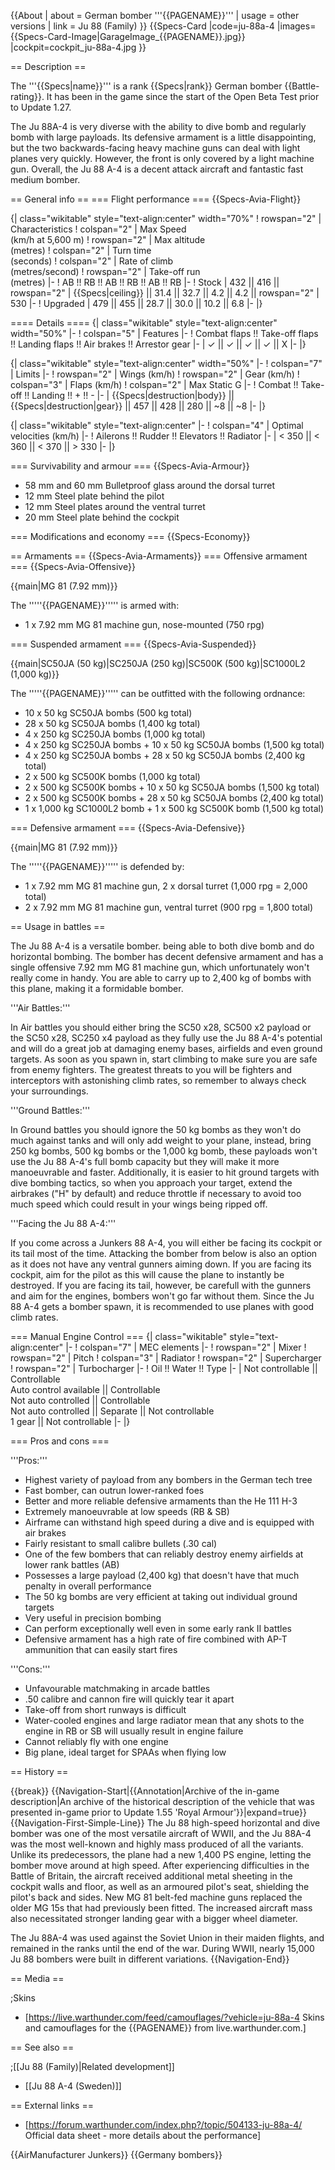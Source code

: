 {{About
| about = German bomber '''{{PAGENAME}}'''
| usage = other versions
| link = Ju 88 (Family)
}}
{{Specs-Card
|code=ju-88a-4
|images={{Specs-Card-Image|GarageImage_{{PAGENAME}}.jpg}}
|cockpit=cockpit_ju-88a-4.jpg
}}

== Description ==
<!-- ''In the description, the first part should be about the history of and the creation and combat usage of the aircraft, as well as its key features. In the second part, tell the reader about the aircraft in the game. Insert a screenshot of the vehicle, so that if the novice player does not remember the vehicle by name, he will immediately understand what kind of vehicle the article is talking about.'' -->
The '''{{Specs|name}}''' is a rank {{Specs|rank}} German bomber {{Battle-rating}}. It has been in the game since the start of the Open Beta Test prior to Update 1.27.

The Ju 88A-4 is very diverse with the ability to dive bomb and regularly bomb with large payloads. Its defensive armament is a little disappointing, but the two backwards-facing heavy machine guns can deal with light planes very quickly. However, the front is only covered by a light machine gun. Overall, the Ju 88 A-4 is a decent attack aircraft and fantastic fast medium bomber.

== General info ==
=== Flight performance ===
{{Specs-Avia-Flight}}
<!-- ''Describe how the aircraft behaves in the air. Speed, manoeuvrability, acceleration and allowable loads - these are the most important characteristics of the vehicle.'' -->

{| class="wikitable" style="text-align:center" width="70%"
! rowspan="2" | Characteristics
! colspan="2" | Max Speed<br>(km/h at 5,600 m)
! rowspan="2" | Max altitude<br>(metres)
! colspan="2" | Turn time<br>(seconds)
! colspan="2" | Rate of climb<br>(metres/second)
! rowspan="2" | Take-off run<br>(metres)
|-
! AB !! RB !! AB !! RB !! AB !! RB
|-
! Stock
| 432 || 416 || rowspan="2" | {{Specs|ceiling}} || 31.4 || 32.7 || 4.2 || 4.2 || rowspan="2" | 530
|-
! Upgraded
| 479 || 455 || 28.7 || 30.0 || 10.2 || 6.8
|-
|}

==== Details ====
{| class="wikitable" style="text-align:center" width="50%"
|-
! colspan="5" | Features
|-
! Combat flaps !! Take-off flaps !! Landing flaps !! Air brakes !! Arrestor gear
|-
| ✓ || ✓ || ✓ || ✓ || X     <!-- ✓ -->
|-
|}

{| class="wikitable" style="text-align:center" width="50%"
|-
! colspan="7" | Limits
|-
! rowspan="2" | Wings (km/h)
! rowspan="2" | Gear (km/h)
! colspan="3" | Flaps (km/h)
! colspan="2" | Max Static G
|-
! Combat !! Take-off !! Landing !! + !! -
|-
| {{Specs|destruction|body}} || {{Specs|destruction|gear}} || 457 || 428 || 280 || ~8 || ~8
|-
|}

{| class="wikitable" style="text-align:center"
|-
! colspan="4" | Optimal velocities (km/h)
|-
! Ailerons !! Rudder !! Elevators !! Radiator
|-
| < 350 || < 360 || < 370 || > 330
|-
|}

=== Survivability and armour ===
{{Specs-Avia-Armour}}
<!-- ''Examine the survivability of the aircraft. Note how vulnerable the structure is and how secure the pilot is, whether the fuel tanks are armoured, etc. Describe the armour, if there is any, and also mention the vulnerability of other critical aircraft systems.'' -->

* 58 mm and 60 mm Bulletproof glass around the dorsal turret
* 12 mm Steel plate behind the pilot
* 12 mm Steel plates around the ventral turret
* 20 mm Steel plate behind the cockpit

=== Modifications and economy ===
{{Specs-Economy}}

== Armaments ==
{{Specs-Avia-Armaments}}
=== Offensive armament ===
{{Specs-Avia-Offensive}}
<!-- ''Describe the offensive armament of the aircraft, if any. Describe how effective the cannons and machine guns are in a battle, and also what belts or drums are better to use. If there is no offensive weaponry, delete this subsection.'' -->
{{main|MG 81 (7.92 mm)}}

The '''''{{PAGENAME}}''''' is armed with:

* 1 x 7.92 mm MG 81 machine gun, nose-mounted (750 rpg)

=== Suspended armament ===
{{Specs-Avia-Suspended}}
<!-- ''Describe the aircraft's suspended armament: additional cannons under the wings, bombs, rockets and torpedoes. This section is especially important for bombers and attackers. If there is no suspended weaponry remove this subsection.'' -->
{{main|SC50JA (50 kg)|SC250JA (250 kg)|SC500K (500 kg)|SC1000L2 (1,000 kg)}}

The '''''{{PAGENAME}}''''' can be outfitted with the following ordnance:

* 10 x 50 kg SC50JA bombs (500 kg total)
* 28 x 50 kg SC50JA bombs (1,400 kg total)
* 4 x 250 kg SC250JA bombs (1,000 kg total)
* 4 x 250 kg SC250JA bombs + 10 x 50 kg SC50JA bombs (1,500 kg total)
* 4 x 250 kg SC250JA bombs + 28 x 50 kg SC50JA bombs (2,400 kg total)
* 2 x 500 kg SC500K bombs (1,000 kg total)
* 2 x 500 kg SC500K bombs + 10 x 50 kg SC50JA bombs (1,500 kg total)
* 2 x 500 kg SC500K bombs + 28 x 50 kg SC50JA bombs (2,400 kg total)
* 1 x 1,000 kg SC1000L2 bomb + 1 x 500 kg SC500K bomb (1,500 kg total)

=== Defensive armament ===
{{Specs-Avia-Defensive}}
<!-- ''Defensive armament with turret machine guns or cannons, crewed by gunners. Examine the number of gunners and what belts or drums are better to use. If defensive weaponry is not available, remove this subsection.'' -->
{{main|MG 81 (7.92 mm)}}

The '''''{{PAGENAME}}''''' is defended by:

* 1 x 7.92 mm MG 81 machine gun, 2 x dorsal turret (1,000 rpg = 2,000 total)
* 2 x 7.92 mm MG 81 machine gun, ventral turret (900 rpg = 1,800 total)

== Usage in battles ==
<!-- ''Describe the tactics of playing in the aircraft, the features of using aircraft in a team and advice on tactics. Refrain from creating a "guide" - do not impose a single point of view, but instead, give the reader food for thought. Examine the most dangerous enemies and give recommendations on fighting them. If necessary, note the specifics of the game in different modes (AB, RB, SB).'' -->
The Ju 88 A-4 is a versatile bomber. being able to both dive bomb and do horizontal bombing. The bomber has decent defensive armament and has a single offensive 7.92 mm MG 81 machine gun, which unfortunately won't really come in handy. You are able to carry up to 2,400 kg of bombs with this plane, making it a formidable bomber.

'''Air Battles:'''

In Air battles you should either bring the SC50 x28, SC500 x2 payload or the SC50 x28, SC250 x4 payload as they fully use the Ju 88 A-4's potential and will do a great job at damaging enemy bases, airfields and even ground targets. As soon as you spawn in, start climbing to make sure you are safe from enemy fighters. The greatest threats to you will be fighters and interceptors with astonishing climb rates, so remember to always check your surroundings.

'''Ground Battles:'''

In Ground battles you should ignore the 50 kg bombs as they won't do much against tanks and will only add weight to your plane, instead, bring 250 kg bombs, 500 kg bombs or the 1,000 kg bomb, these payloads won't use the Ju 88 A-4's full bomb capacity but they will make it more manoeuvrable and faster. Additionally, it is easier to hit ground targets with dive bombing tactics, so when you approach your target, extend the airbrakes ("H" by default) and reduce throttle if necessary to avoid too much speed which could result in your wings being ripped off.

'''Facing the Ju 88 A-4:'''

If you come across a Junkers 88 A-4, you will either be facing its cockpit or its tail most of the time. Attacking the bomber from below is also an option as it does not have any ventral gunners aiming down. If you are facing its cockpit, aim for the pilot as this will cause the plane to instantly be destroyed. If you are facing its tail, however, be carefull with the gunners and aim for the engines, bombers won't go far without them. Since the Ju 88 A-4 gets a bomber spawn, it is recommended to use planes with good climb rates.

=== Manual Engine Control ===
{| class="wikitable" style="text-align:center"
|-
! colspan="7" | MEC elements
|-
! rowspan="2" | Mixer
! rowspan="2" | Pitch
! colspan="3" | Radiator
! rowspan="2" | Supercharger
! rowspan="2" | Turbocharger
|-
! Oil !! Water !! Type
|-
| Not controllable || Controllable<br>Auto control available || Controllable<br>Not auto controlled || Controllable<br>Not auto controlled || Separate || Not controllable<br>1 gear || Not controllable
|-
|}

=== Pros and cons ===
<!-- ''Summarise and briefly evaluate the vehicle in terms of its characteristics and combat effectiveness. Mark its pros and cons in the bulleted list. Try not to use more than 6 points for each of the characteristics. Avoid using categorical definitions such as "bad", "good" and the like - use substitutions with softer forms such as "inadequate" and "effective".'' -->

'''Pros:'''

* Highest variety of payload from any bombers in the German tech tree
* Fast bomber, can outrun lower-ranked foes
* Better and more reliable defensive armaments than the He 111 H-3
* Extremely manoeuvrable at low speeds (RB & SB)
* Airframe can withstand high speed during a dive and is equipped with air brakes
* Fairly resistant to small calibre bullets (.30 cal)
* One of the few bombers that can reliably destroy enemy airfields at lower rank battles (AB)
* Possesses a large payload (2,400 kg) that doesn't have that much penalty in overall performance
* The 50 kg bombs are very efficient at taking out individual ground targets
* Very useful in precision bombing
* Can perform exceptionally well even in some early rank II battles
* Defensive armament has a high rate of fire combined with AP-T ammunition that can easily start fires

'''Cons:'''

* Unfavourable matchmaking in arcade battles
* .50 calibre and cannon fire will quickly tear it apart
* Take-off from short runways is difficult
* Water-cooled engines and large radiator mean that any shots to the engine in RB or SB will usually result in engine failure
* Cannot reliably fly with one engine
* Big plane, ideal target for SPAAs when flying low

== History ==
<!-- ''Describe the history of the creation and combat usage of the aircraft in more detail than in the introduction. If the historical reference turns out to be too long, take it to a separate article, taking a link to the article about the vehicle and adding a block "/History" (example: <nowiki>https://wiki.warthunder.com/(Vehicle-name)/History</nowiki>) and add a link to it here using the <code>main</code> template. Be sure to reference text and sources by using <code><nowiki><ref></ref></nowiki></code>, as well as adding them at the end of the article with <code><nowiki><references /></nowiki></code>. This section may also include the vehicle's dev blog entry (if applicable) and the in-game encyclopedia description (under <code><nowiki>=== In-game description ===</nowiki></code>, also if applicable).'' -->

{{break}}
{{Navigation-Start|{{Annotation|Archive of the in-game description|An archive of the historical description of the vehicle that was presented in-game prior to Update 1.55 'Royal Armour'}}|expand=true}}
{{Navigation-First-Simple-Line}}
The Ju 88 high-speed horizontal and dive bomber was one of the most versatile aircraft of WWII, and the Ju 88A-4 was the most well-known and highly mass produced of all the variants. Unlike its predecessors, the plane had a new 1,400 PS engine, letting the bomber move around at high speed. After experiencing difficulties in the Battle of Britain, the aircraft received additional metal sheeting in the cockpit walls and floor, as well as an armoured pilot's seat, shielding the pilot's back and sides. New MG 81 belt-fed machine guns replaced the older MG 15s that had previously been fitted. The increased aircraft mass also necessitated stronger landing gear with a bigger wheel diameter.

The Ju 88A-4 was used against the Soviet Union in their maiden flights, and remained in the ranks until the end of the war. During WWII, nearly 15,000 Ju 88 bombers were built in different variations.
{{Navigation-End}}

== Media ==
<!-- ''Excellent additions to the article would be video guides, screenshots from the game, and photos.'' -->

;Skins

* [https://live.warthunder.com/feed/camouflages/?vehicle=ju-88a-4 Skins and camouflages for the {{PAGENAME}} from live.warthunder.com.]

== See also ==
<!-- ''Links to the articles on the War Thunder Wiki that you think will be useful for the reader, for example:''
* ''reference to the series of the aircraft;''
* ''links to approximate analogues of other nations and research trees.'' -->

;[[Ju 88 (Family)|Related development]]

* [[Ju 88 A-4 (Sweden)]]

== External links ==
<!--''Paste links to sources and external resources, such as:''
* ''topic on the official game forum;''
* ''other literature.''-->

* [https://forum.warthunder.com/index.php?/topic/504133-ju-88a-4/ Official data sheet - more details about the performance]

{{AirManufacturer Junkers}}
{{Germany bombers}}